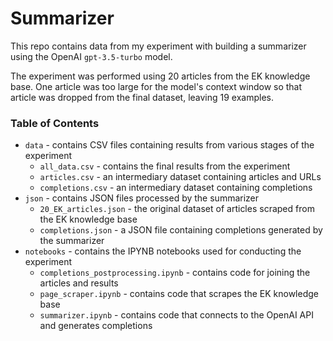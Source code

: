 # Summarizer

This repo contains data from my experiment with building a summarizer using the OpenAI 
`gpt-3.5-turbo` model. 

The experiment was performed using 20 articles from the EK knowledge base. One article was too large for the model's context window so that article was dropped from the final dataset, leaving 19 examples. 

### Table of Contents
- `data` - contains CSV files containing results from various stages of the experiment
    - `all_data.csv` - contains the final results from the experiment
    - `articles.csv` - an intermediary dataset containing articles and URLs
    - `completions.csv` - an intermediary dataset containing completions
- `json` - contains JSON files processed by the summarizer
    - `20_EK_articles.json` - the original dataset of articles scraped from the EK knowledge base
    - `completions.json` - a JSON file containing completions generated by the summarizer
- `notebooks` - contains the IPYNB notebooks used for conducting the experiment
    - `completions_postprocessing.ipynb` - contains code for joining the articles and results
    - `page_scraper.ipynb` - contains code that scrapes the EK knowledge base
    - `summarizer.ipynb` - contains code that connects to the OpenAI API and generates completions